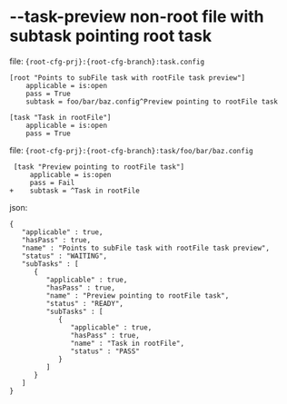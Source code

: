 # --task-preview non-root file with subtask pointing root task

file: `{root-cfg-prj}:{root-cfg-branch}:task.config`
```
[root "Points to subFile task with rootFile task preview"]
    applicable = is:open
    pass = True
    subtask = foo/bar/baz.config^Preview pointing to rootFile task

[task "Task in rootFile"]
    applicable = is:open
    pass = True
```

file: `{root-cfg-prj}:{root-cfg-branch}:task/foo/bar/baz.config`
```
 [task "Preview pointing to rootFile task"]
     applicable = is:open
     pass = Fail
+    subtask = ^Task in rootFile
```

json:
```
{
   "applicable" : true,
   "hasPass" : true,
   "name" : "Points to subFile task with rootFile task preview",
   "status" : "WAITING",
   "subTasks" : [
      {
         "applicable" : true,
         "hasPass" : true,
         "name" : "Preview pointing to rootFile task",
         "status" : "READY",
         "subTasks" : [
            {
               "applicable" : true,
               "hasPass" : true,
               "name" : "Task in rootFile",
               "status" : "PASS"
            }
         ]
      }
   ]
}
```
